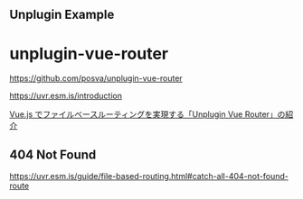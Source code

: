 Unplugin Example
----



# unplugin-vue-router

https://github.com/posva/unplugin-vue-router

https://uvr.esm.is/introduction

[Vue.js でファイルベースルーティングを実現する「Unplugin Vue Router」の紹介](https://zenn.dev/comm_vue_nuxt/articles/2024-08-13-unplugin-vue-router)  

## 404 Not Found

https://uvr.esm.is/guide/file-based-routing.html#catch-all-404-not-found-route


